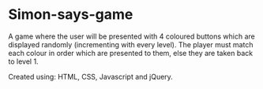 # Simon-says-game
A game where the user will be presented with 4 coloured buttons which are displayed randomly (incrementing with every level). 
The player must match each colour in order which are presented to them, else they are taken back to level 1.

Created using: HTML, CSS, Javascript and jQuery. 
